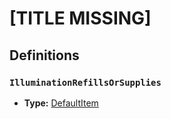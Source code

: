 # [TITLE MISSING]

## Definitions

### <a name="IlluminationRefillsOrSupplies"></a> `IlluminationRefillsOrSupplies`

- **Type:** <a href="./_Item.md#DefaultItem">DefaultItem</a>
